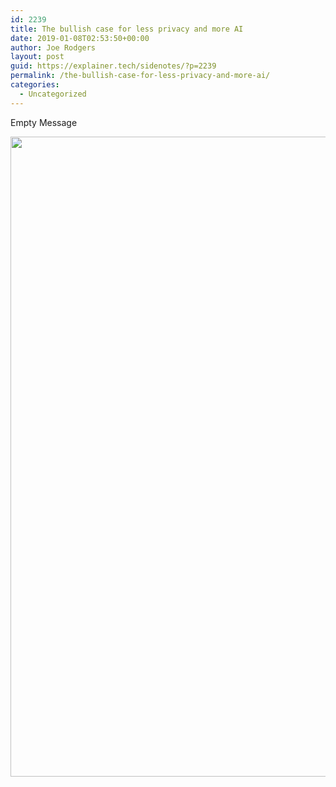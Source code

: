 ```yaml
---
id: 2239
title: The bullish case for less privacy and more AI
date: 2019-01-08T02:53:50+00:00
author: Joe Rodgers
layout: post
guid: https://explainer.tech/sidenotes/?p=2239
permalink: /the-bullish-case-for-less-privacy-and-more-ai/
categories:
  - Uncategorized
---
```

Empty Message

<a href="https://i0.wp.com/explainer.tech/sidenotes/wp-content/uploads/2019/01/screenshot_20190107-205133.png?ssl=1" rel="attachment wp-att-2240"><img src="https://i0.wp.com/explainer.tech/sidenotes/wp-content/uploads/2019/01/screenshot_20190107-205133.png?resize=1024%2C1024&#038;ssl=1" alt="" title="screenshot_20190107-205133-png" width="1024" height="1024" class="alignnone size-full wp-image-2240" srcset="https://i0.wp.com/explainer.tech/sidenotes/wp-content/uploads/2019/01/screenshot_20190107-205133.png?resize=150%2C150&ssl=1 150w, https://i0.wp.com/explainer.tech/sidenotes/wp-content/uploads/2019/01/screenshot_20190107-205133.png?zoom=2&resize=1024%2C1024&ssl=1 2048w" sizes="(max-width: 1024px) 100vw, 1024px" data-recalc-dims="1" /></a>